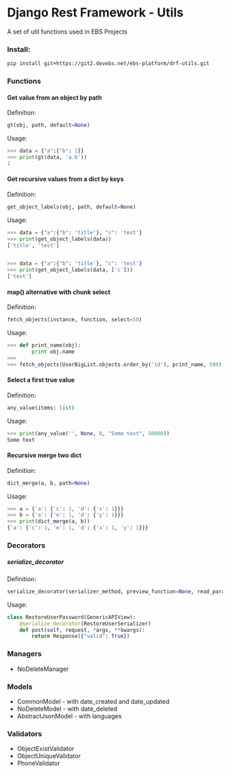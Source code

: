 # Django Rest Framework - Utils

A set of util functions used in EBS Projects

### Install:
```bash
pip install git+https://git2.devebs.net/ebs-platform/drf-utils.git
```

### Functions

#### Get value from an object by path

Definition:

```python
gt(obj, path, default=None)
```

Usage:

```python
>>> data = {"a":{"b": 1}}
>>> print(gt(data, 'a.b'))
1
```

#### Get recursive values from a dict by keys

Definition:
```python
get_object_labels(obj, path, default=None)
```

Usage:
```python
>>> data = {"a":{"b": 'title'}, "c": 'test'}
>>> print(get_object_labels(data))
['title', 'test']


>>> data = {"a":{"b": 'title'}, "c": 'test'}
>>> print(get_object_labels(data, ['c']))
['test']
```

#### map() alternative with chunk select

Definition:
```python
fetch_objects(instance, function, select=50)
```

Usage:
```python
>>> def print_name(obj):
        print obj.name
>>>
>>> fetch_objects(UserBigList.objects.order_by('id'), print_name, 500)
```

#### Select a first true value

Definition:
```python
any_value(items: list)
```

Usage:
```python
>>> print(any_value('', None, 0, "Some text", 50000))
Some text
```

#### Recursive merge two dict

Definition:
```python
dict_merge(a, b, path=None)
```

Usage:
```python
>>> a = {'a': {'c': 1, 'd': {'x': 1}}}
>>> b = {'a': {'e': 1, 'd': {'y': 1}}}
>>> print(dict_merge(a, b))
{'a': {'c': 1, 'e': 1, 'd': {'x': 1, 'y': 1}}}
```

### Decorators

##### serialize_decorator

Definition:
```python
serialize_decorator(serializer_method, preview_function=None, read_params=False)
```

Usage:

```python
class RestoreUserPassword(GenericAPIView):
    @serialize_decorator(RestoreUserSerializer)
    def post(self, request, *args, **kwargs):
        return Response({"valid": True})
```

### Managers

- NoDeleteManager

### Models

- CommonModel - with date_created and date_updated
- NoDeleteModel - with date_deleted
- AbstractJsonModel - with languages

### Validators

- ObjectExistValidator
- ObjectUniqueValidator
- PhoneValidator